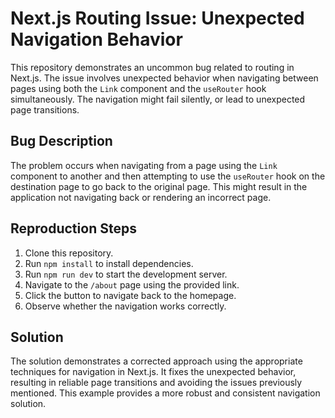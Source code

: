 # Next.js Routing Issue: Unexpected Navigation Behavior

This repository demonstrates an uncommon bug related to routing in Next.js. The issue involves unexpected behavior when navigating between pages using both the `Link` component and the `useRouter` hook simultaneously.  The navigation might fail silently, or lead to unexpected page transitions.

## Bug Description

The problem occurs when navigating from a page using the `Link` component to another and then attempting to use the `useRouter` hook on the destination page to go back to the original page. This might result in the application not navigating back or rendering an incorrect page.

## Reproduction Steps

1. Clone this repository.
2. Run `npm install` to install dependencies.
3. Run `npm run dev` to start the development server.
4. Navigate to the `/about` page using the provided link.
5. Click the button to navigate back to the homepage. 
6. Observe whether the navigation works correctly.

## Solution

The solution demonstrates a corrected approach using the appropriate techniques for navigation in Next.js.  It fixes the unexpected behavior, resulting in reliable page transitions and avoiding the issues previously mentioned. This example provides a more robust and consistent navigation solution.